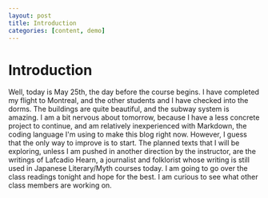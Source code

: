 ```yaml
---
layout: post
title: Introduction
categories: [content, demo]
---
```


# Introduction

Well, today is May 25th, the day before the course begins. I have completed my flight to Montreal, and the other students and I have checked into the dorms. The buildings are quite beautiful, and the subway system is amazing. I am a bit nervous about tomorrow, because I have a less concrete project to continue, and am relatively inexperienced with Markdown, the coding language I'm using to make this blog right now. However, I guess that the only way to improve is to start. The planned texts that I will be exploring, unless I am pushed in another direction by the instructor, are the writings of Lafcadio Hearn, a journalist and folklorist whose writing is still used in Japanese Literary/Myth courses today. I am going to go over the class readings tonight and hope for the best. I am curious to see what other class members are working on.
